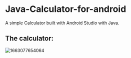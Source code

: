 # Java-Calculator-for-android

A simple Calculator built with Android Studio with Java.

## The calculator:


![1663077654064](https://user-images.githubusercontent.com/72434722/189923025-2add5f88-3d51-4afd-a857-adf1759bf74b.jpg)
